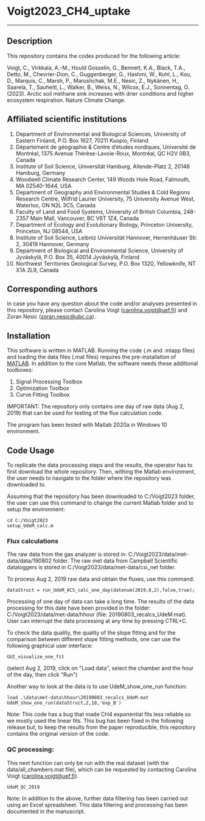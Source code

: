 # Voigt2023_CH4_uptake

***
## Description
This repository contains the codes produced for the following article:

Voigt, C., Virkkala, A.-M., Hould Gosselin, G., Bennett, K.A., Black, T.A., Detto, M., Chevrier-Dion, C., Guggenberger, G., Hashmi, W., Kohl, L., Kou, D., Marquis, C., Marsh, P., Marushchak, M.E., Nesic, Z., Nykänen, H., Saarela, T., Sauheitl, L., Walker, B., Weiss, N., Wilcox, E.J., Sonnentag, O. (2023). Arctic soil methane sink increases with drier conditions and higher ecosystem respiration. Nature Climate Change.

## Affiliated scientific institutions
1.	Department of Environmental and Biological Sciences, University of Eastern Finland, P.O. Box 1627, 70211 Kuopio, Finland
2.	Département de géographie & Centre d’études nordiques, Université de Montréal, 1375 Avenue Thérèse-Lavoie-Roux, Montréal, QC H2V 0B3, Canada
3.	Institute of Soil Science, Universität Hamburg, Allende-Platz 2, 20146 Hamburg, Germany
4.	Woodwell Climate Research Center, 149 Woods Hole Road, Falmouth, MA 02540-1644, USA
5.	Department of Geography and Environmental Studies & Cold Regions Research Centre, Wilfrid Laurier University, 75 University Avenue West, Waterloo, ON N2L 3C5, Canada
6.	Faculty of Land and Food Systems, University of British Columbia, 248-2357 Main Mall, Vancouver, BC V6T 1Z4, Canada
7.	Department of Ecology and Evolutionary Biology, Princeton University, Princeton, NJ 08544, USA
8.	Institute of Soil Science, Leibniz Universität Hannover, Herrenhäuser Str. 2, 30419 Hannover, Germany
9.	Department of Biological and Environmental Science, University of Jyväskylä, P.O. Box 35, 40014 Jyväskylä, Finland
10.	Northwest Territories Geological Survey, P.O. Box 1320, Yellowknife, NT X1A 2L9, Canada

## Corresponding authors
In case you have any question about the code and/or analyses presented in this repository, please contact Carolina Voigt (carolina.voigt@uef.fi) and Zoran Nesic (zoran.nesic@ubc.ca).

## Installation
This software is written in MATLAB. Running the code (.m and .mlapp files) and loading the data files (.mat files) requires the pre-installation of [MATLAB](/https://www.mathworks.com/products/matlab.html). In addition to the core Matlab, the software needs these additional toolboxes:
1. Signal Processing Toolbox
2. Optimization Toolbox
3. Curve Fitting Toolbox

IMPORTANT: The repository only contains one day of raw data (Aug 2, 2019) that can be used for testing of the flux calculation code. 

The program has been tested with Matlab 2020a in Windows 10 environment.

## Code Usage
To replicate the data processing steps and the results, the operator has to first download the whole repository. Then, withing the Matlab environment, the user needs to navigate to the folder where the repository was downloaded to. 

Assuming that the repository has been downloaded to C:/Voigt2023 folder, the user can use this command to change the current Matlab folder and to setup the environment:

```
cd C:/Voigt2023
setup_UdeM_calc.m
```
### Flux calculations
The raw data from the gas analyzer is stored in: C:/Voigt2023/data/met-data/data/190802 folder. The raw met data from Campbell Scientific dataloggers is stored in C:/Voigt2023/data/met-data/csi_net folder.

To process Aug 2, 2019 raw data and obtain the fluxes, use this command:
```
dataStruct = run_UdeM_ACS_calc_one_day(datenum(2019,8,2),false,true);
```
Processing of one day of data can take a long time. The results of the data processing for this date have been provided in the folder:  C:/Voigt2023/data/met-data/hhour (file: 20190803_recalcs_UdeM.mat). User can interrupt the data processing at any time by pressing CTRL+C.

To check the data quality, the quality of the slope fitting and for the comparison between different slope fitting methods, one can use the following graphical user interface:
```
GUI_visualize_one_fit
``` 
(select Aug 2, 2019, click on "Load data", select the chamber and the hour of the day, then click "Run")

Another way to look at the data is to use UdeM_show_one_run function:
```
load .\data\met-data\hhour\20190803_recalcs_UdeM.mat
UdeM_show_one_run(dataStruct,2,10,'exp_B')
```

Note: This code has a bug that made CH4 exponential fits less reliable so we mostly used the linear fits. This bug has been fixed in the following release but, to keep the results from the paper reproducible, this repository contains the original version of the code.

### QC processing:
This next function can only be run with the real dataset (with the data/all_chambers.mat file), which can be requested by contacting Carolina Voigt (carolina.voigt@uef.fi).

```
UdeM_QC_2019
```
Note: In addition to the above, further data filtering has been carried out using an Excel spreadsheet. This data filtering and processing has been documented in the manuscript.
